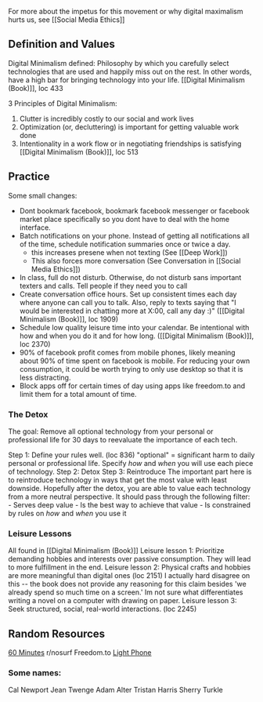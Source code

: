 For more about the impetus for this movement or why digital maximalism hurts us, see [[Social Media Ethics]]

## Definition and Values
Digital Minimalism defined:
	Philosophy by which you carefully select technologies that are used and happily miss out on the rest. In other words, have a high bar for bringing technology into your life.
		[[Digital Minimalism (Book)]], loc 433

3 Principles of Digital Minimalism:
1. Clutter is incredibly costly to our social and work lives
2. Optimization (or, decluttering) is important for getting valuable work done
3. Intentionality in a work flow or in negotiating friendships is satisfying
	[[Digital Minimalism (Book)]], loc 513

## Practice

Some small changes:
- Dont bookmark facebook, bookmark facebook messenger or facebook market place specifically so you dont have to deal with the home interface.
- Batch notifications on your phone. Instead of getting all notifications all of the time, schedule notification summaries once or twice a day.
	- this increases presene when not texting (See [[Deep Work]])
	- This also forces more conversation (See Conversation in [[Social Media Ethics]])
- In class, full do not disturb. Otherwise, do not disturb sans important texters and calls. Tell people if they need you to call
- Create conversation office hours. Set up consistent times each day where anyone can call you to talk. Also, reply to texts saying that "I would be interested in chatting more at X:00, call any day :)" ([[Digital Minimalism (Book)]], loc 1909)
- Schedule low quality leisure time into your calendar. Be intentional with how and when you do it and for how long. ([[Digital Minimalism (Book)]], loc 2370)
- 90% of facebook profit comes from mobile phones, likely meaning about 90% of time spent on facebook is mobile. For reducing your own consumption, it could be worth trying to only use desktop so that it is less distracting. 
- Block apps off for certain times of day using apps like freedom.to and limit them for a total amount of time. 
### The Detox
The goal: Remove all optional technology from your personal or professional life for 30 days to reevaluate the importance of each tech.

Step 1: Define your rules well. (loc 836)
	"optional" = significant harm to daily personal or professional life.
	Specify *how* and *when* you will use each piece of technology.
Step 2: Detox
Step 3: Reintroduce
	The important part here is to reintroduce technology in ways that get the most value with least downside. Hopefully after the detox, you are able to value each technology from a more neutral perspective. It should pass through the following filter:
		- Serves deep value
		- Is the best way to achieve that value
		- Is constrained by rules on *how* and *when* you use it

### Leisure Lessons
All found in [[Digital Minimalism (Book)]]
Leisure lesson 1: Prioritize demanding hobbies and interests over passive consumption. They will lead to more fulfillment in the end.
Leisure lesson 2: Physical crafts and hobbies are more meaningful than digital ones (loc 2151)
	I actually hard disagree on this -- the book does not provide any reasoning for this claim besides 'we already spend so much time on a screen.' Im not sure what differentiates writing a novel on a computer with drawing on paper.
Leisure lesson 3: Seek structured, social, real-world interactions. (loc 2245)
## Random Resources
[60 Minutes](https://www.cbsnews.com/news/groundbreaking-study-examines-effects-of-screen-time-on-kids-60-minutes/)
r/nosurf
Freedom.to
[Light Phone](https://www.thelightphone.com)
### Some names:
Cal Newport
Jean Twenge
Adam Alter
Tristan Harris
Sherry Turkle 